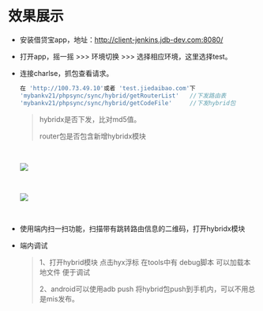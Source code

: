 # 效果展示

- 安装借贷宝app，地址：http://client-jenkins.jdb-dev.com:8080/

- 打开app，摇一摇 >>> 环境切换 >>> 选择相应环境，这里选择test。

- 连接charlse，抓包查看请求。

  ```javascript
  在 'http://100.73.49.10'或者 'test.jiedaibao.com'下
  'mybankv21/phpsync/sync/hybrid/getRouterList'   //下发路由表
  'mybankv21/phpsync/sync/hybrid/getCodeFile'     //下发hybrid包
  ```

  > hybridx是否下发，比对md5值。
  >
  > router包是否包含新增hybridx模块

  ​

  ![](http://officalcms.b0.upaiyun.com/2017/0906/20170906015548497.png)

  ​

  ![](http://officalcms.b0.upaiyun.com/2017/0906/20170906015629905.png)

  ​

- 使用端内扫一扫功能，扫描带有跳转路由信息的二维码，打开hybridx模块

- 端内调试 

  > 1、打开hybrid模块 点击hyx浮标 在tools中有 debug脚本 可以加载本地文件 便于调试
  >
  > 2、android可以使用adb push 将hybrid包push到手机内，可以不用总是mis发布。

